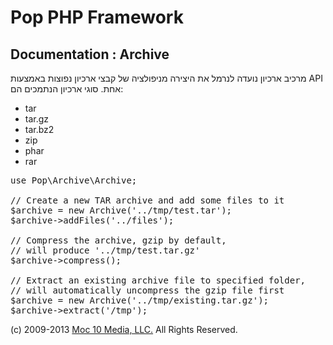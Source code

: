 Pop PHP Framework
=================

Documentation : Archive
-----------------------

מרכיב ארכיון נועדה לנרמל את היצירה מניפולציה של קבצי ארכיון נפוצות באמצעות API אחת. סוגי ארכיון הנתמכים הם:

* tar
* tar.gz
* tar.bz2
* zip
* phar
* rar

<pre>
use Pop\Archive\Archive;

// Create a new TAR archive and add some files to it
$archive = new Archive('../tmp/test.tar');
$archive->addFiles('../files');

// Compress the archive, gzip by default,
// will produce '../tmp/test.tar.gz'
$archive->compress();

// Extract an existing archive file to specified folder,
// will automatically uncompress the gzip file first
$archive = new Archive('../tmp/existing.tar.gz');
$archive->extract('/tmp');
</pre>

(c) 2009-2013 [Moc 10 Media, LLC.](http://www.moc10media.com) All Rights Reserved.
